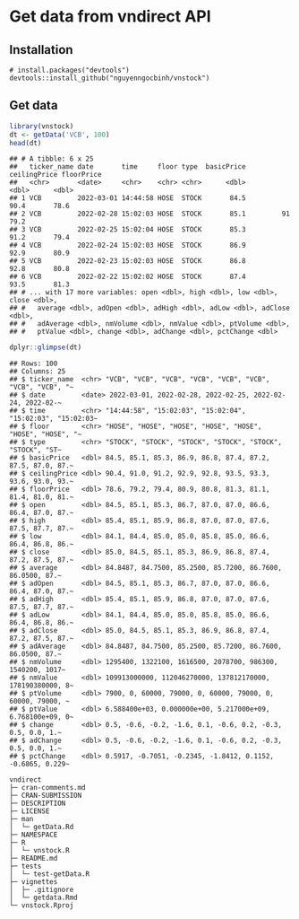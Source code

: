 # Get data from vndirect API

## Installation 

```{r}
# install.packages("devtools")
devtools::install_github("nguyenngocbinh/vnstock")
```

## Get data

``` r
library(vnstock)
dt <- getData('VCB', 100)
head(dt)
```

    ## # A tibble: 6 x 25
    ##   ticker_name date       time     floor type  basicPrice ceilingPrice floorPrice
    ##   <chr>       <date>     <chr>    <chr> <chr>      <dbl>        <dbl>      <dbl>
    ## 1 VCB         2022-03-01 14:44:58 HOSE  STOCK       84.5         90.4       78.6
    ## 2 VCB         2022-02-28 15:02:03 HOSE  STOCK       85.1         91         79.2
    ## 3 VCB         2022-02-25 15:02:04 HOSE  STOCK       85.3         91.2       79.4
    ## 4 VCB         2022-02-24 15:02:03 HOSE  STOCK       86.9         92.9       80.9
    ## 5 VCB         2022-02-23 15:02:03 HOSE  STOCK       86.8         92.8       80.8
    ## 6 VCB         2022-02-22 15:02:02 HOSE  STOCK       87.4         93.5       81.3
    ## # ... with 17 more variables: open <dbl>, high <dbl>, low <dbl>, close <dbl>,
    ## #   average <dbl>, adOpen <dbl>, adHigh <dbl>, adLow <dbl>, adClose <dbl>,
    ## #   adAverage <dbl>, nmVolume <dbl>, nmValue <dbl>, ptVolume <dbl>,
    ## #   ptValue <dbl>, change <dbl>, adChange <dbl>, pctChange <dbl>

``` r
dplyr::glimpse(dt)
```

    ## Rows: 100
    ## Columns: 25
    ## $ ticker_name  <chr> "VCB", "VCB", "VCB", "VCB", "VCB", "VCB", "VCB", "VCB", "~
    ## $ date         <date> 2022-03-01, 2022-02-28, 2022-02-25, 2022-02-24, 2022-02-~
    ## $ time         <chr> "14:44:58", "15:02:03", "15:02:04", "15:02:03", "15:02:03~
    ## $ floor        <chr> "HOSE", "HOSE", "HOSE", "HOSE", "HOSE", "HOSE", "HOSE", "~
    ## $ type         <chr> "STOCK", "STOCK", "STOCK", "STOCK", "STOCK", "STOCK", "ST~
    ## $ basicPrice   <dbl> 84.5, 85.1, 85.3, 86.9, 86.8, 87.4, 87.2, 87.5, 87.0, 87.~
    ## $ ceilingPrice <dbl> 90.4, 91.0, 91.2, 92.9, 92.8, 93.5, 93.3, 93.6, 93.0, 93.~
    ## $ floorPrice   <dbl> 78.6, 79.2, 79.4, 80.9, 80.8, 81.3, 81.1, 81.4, 81.0, 81.~
    ## $ open         <dbl> 84.5, 85.1, 85.3, 86.7, 87.0, 87.0, 86.6, 86.4, 87.0, 87.~
    ## $ high         <dbl> 85.4, 85.1, 85.9, 86.8, 87.0, 87.0, 87.6, 87.5, 87.7, 87.~
    ## $ low          <dbl> 84.1, 84.4, 85.0, 85.0, 85.8, 85.0, 86.6, 86.4, 86.8, 86.~
    ## $ close        <dbl> 85.0, 84.5, 85.1, 85.3, 86.9, 86.8, 87.4, 87.2, 87.5, 87.~
    ## $ average      <dbl> 84.8487, 84.7500, 85.2500, 85.7200, 86.7600, 86.0500, 87.~
    ## $ adOpen       <dbl> 84.5, 85.1, 85.3, 86.7, 87.0, 87.0, 86.6, 86.4, 87.0, 87.~
    ## $ adHigh       <dbl> 85.4, 85.1, 85.9, 86.8, 87.0, 87.0, 87.6, 87.5, 87.7, 87.~
    ## $ adLow        <dbl> 84.1, 84.4, 85.0, 85.0, 85.8, 85.0, 86.6, 86.4, 86.8, 86.~
    ## $ adClose      <dbl> 85.0, 84.5, 85.1, 85.3, 86.9, 86.8, 87.4, 87.2, 87.5, 87.~
    ## $ adAverage    <dbl> 84.8487, 84.7500, 85.2500, 85.7200, 86.7600, 86.0500, 87.~
    ## $ nmVolume     <dbl> 1295400, 1322100, 1616500, 2078700, 986300, 1540200, 1017~
    ## $ nmValue      <dbl> 109913000000, 112046270000, 137812170000, 178190380000, 8~
    ## $ ptVolume     <dbl> 7900, 0, 60000, 79000, 0, 60000, 79000, 0, 60000, 79000, ~
    ## $ ptValue      <dbl> 6.588400e+03, 0.000000e+00, 5.217000e+09, 6.768100e+09, 0~
    ## $ change       <dbl> 0.5, -0.6, -0.2, -1.6, 0.1, -0.6, 0.2, -0.3, 0.5, 0.0, 1.~
    ## $ adChange     <dbl> 0.5, -0.6, -0.2, -1.6, 0.1, -0.6, 0.2, -0.3, 0.5, 0.0, 1.~
    ## $ pctChange    <dbl> 0.5917, -0.7051, -0.2345, -1.8412, 0.1152, -0.6865, 0.229~


```
vndirect
├─ cran-comments.md
├─ CRAN-SUBMISSION
├─ DESCRIPTION
├─ LICENSE
├─ man
│  └─ getData.Rd
├─ NAMESPACE
├─ R
│  └─ vnstock.R
├─ README.md
├─ tests
│  └─ test-getData.R
├─ vignettes
│  ├─ .gitignore
│  └─ getdata.Rmd
└─ vnstock.Rproj

```
